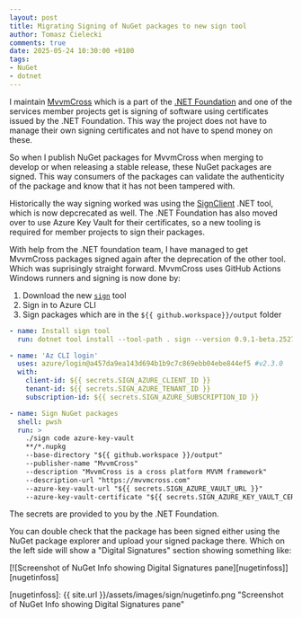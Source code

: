 ```yaml
---
layout: post
title: Migrating Signing of NuGet packages to new sign tool
author: Tomasz Cielecki
comments: true
date: 2025-05-24 10:30:00 +0100
tags:
- NuGet
- dotnet
---
```


I maintain [MvvmCross][mvx] which is a part of the [.NET Foundation][dnf] and one of the services member projects get is signing of software using certificates issued by the .NET Foundation. This way the project does not have to manage their own signing certificates and not have to spend money on these.

So when I publish NuGet packages for MvvmCross when merging to develop or when releasing a stable release, these NuGet packages are signed. This way consumers of the packages can validate the authenticity of the package and know that it has not been tampered with.

Historically the way signing worked was using the [SignClient][signclient] .NET tool, which is now depcrecated as well. The .NET Foundation has also moved over to use Azure Key Vault for their certificates, so a new tooling is required for member projects to sign their packages.

With help from the .NET foundation team, I have managed to get MvvmCross packages signed again after the deprecation of the other tool. Which was suprisingly straight forward. MvvmCross uses GitHub Actions Windows runners and signing is now done by:

1. Download the new [`sign`][sign] tool
2. Sign in to Azure CLI
3. Sign packages which are in the `${{ github.workspace}}/output` folder

```yaml
- name: Install sign tool
  run: dotnet tool install --tool-path . sign --version 0.9.1-beta.25278.1

- name: 'Az CLI login'
  uses: azure/login@a457da9ea143d694b1b9c7c869ebb04ebe844ef5 #v2.3.0
  with:
    client-id: ${{ secrets.SIGN_AZURE_CLIENT_ID }}
    tenant-id: ${{ secrets.SIGN_AZURE_TENANT_ID }}
    subscription-id: ${{ secrets.SIGN_AZURE_SUBSCRIPTION_ID }}

- name: Sign NuGet packages
  shell: pwsh
  run: >
    ./sign code azure-key-vault
    **/*.nupkg
    --base-directory "${{ github.workspace }}/output"
    --publisher-name "MvvmCross"
    --description "MvvmCross is a cross platform MVVM framework"
    --description-url "https://mvvmcross.com"
    --azure-key-vault-url "${{ secrets.SIGN_AZURE_VAULT_URL }}"
    --azure-key-vault-certificate "${{ secrets.SIGN_AZURE_KEY_VAULT_CERTIFICATE_ID }}"
```

The secrets are provided to you by the .NET Foundation.

You can double check that the package has been signed either using the NuGet package explorer and upload your signed package there. Which on the left side will show a "Digital Signatures" section showing something like:

[![Screenshot of NuGet Info showing Digital Signatures pane][nugetinfoss]][nugetinfoss]

[mvx]: https://github.com/mvvmcross/mvvmcross "MvvmCross is an opinionated cross-platform MVVM framework for .NET Apps"
[dnf]: https://dotnetfoundation.org
[signclient]: https://www.nuget.org/packages/SignClient
[sign]: https://www.nuget.org/packages/sign
[nugetinfo]: https://nuget.info/
[nugetinfoss]: {{ site.url }}/assets/images/sign/nugetinfo.png "Screenshot of NuGet Info showing Digital Signatures pane"